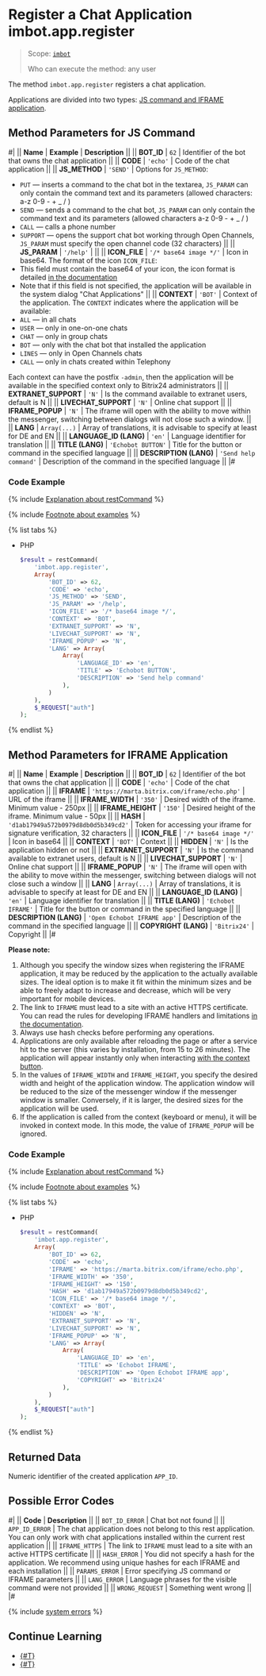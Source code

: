 # Register a Chat Application imbot.app.register

> Scope: [`imbot`](../../../scopes/permissions.md)
>
> Who can execute the method: any user

The method `imbot.app.register` registers a chat application.

Applications are divided into two types: [JS command and IFRAME application](../chat-apps.md).

## Method Parameters for JS Command

#|
|| **Name** | **Example** | **Description** ||
|| **BOT_ID** | `62` | Identifier of the bot that owns the chat application ||
|| **CODE** | `'echo'` | Code of the chat application ||
|| **JS_METHOD** | `'SEND'` | Options for `JS_METHOD`:
- `PUT` — inserts a command to the chat bot in the textarea, `JS_PARAM` can only contain the command text and its parameters (allowed characters: a-z 0-9 - + _ / )
- `SEND` — sends a command to the chat bot, `JS_PARAM` can only contain the command text and its parameters (allowed characters a-z 0-9 - + _ / )
- `CALL` — calls a phone number
- `SUPPORT` — opens the support chat bot working through Open Channels, `JS_PARAM` must specify the open channel code (32 characters) ||
|| **JS_PARAM** | `'/help'` | ||
|| **ICON_FILE** | `'/* base64 image */'` | Icon in base64.
The format of the icon `ICON_FILE`:
- This field must contain the base64 of your icon, the icon format is detailed [in the documentation](../icon.md)
- Note that if this field is not specified, the application will be available in the system dialog "Chat Applications" ||
|| **CONTEXT** | `'BOT'` | Context of the application.
The `CONTEXT` indicates where the application will be available:
- `ALL` — in all chats
- `USER` — only in one-on-one chats
- `CHAT` — only in group chats
- `BOT` — only with the chat bot that installed the application
- `LINES` — only in Open Channels chats
- `CALL` — only in chats created within Telephony

Each context can have the postfix `-admin`, then the application will be available in the specified context only to Bitrix24 administrators ||
|| **EXTRANET_SUPPORT** | `'N'` | Is the command available to extranet users, default is N ||
|| **LIVECHAT_SUPPORT** | `'N'` | Online chat support ||
|| **IFRAME_POPUP** | `'N'` | The iframe will open with the ability to move within the messenger, switching between dialogs will not close such a window. ||
|| **LANG** | `Array(...)` | Array of translations, it is advisable to specify at least for DE and EN ||
|| **LANGUAGE_ID (LANG)** | `'en'` | Language identifier for translation ||
|| **TITLE (LANG)** | `'Echobot BUTTON'` | Title for the button or command in the specified language ||
|| **DESCRIPTION (LANG)** | `'Send help command'` | Description of the command in the specified language ||
|#

### Code Example

{% include [Explanation about restCommand](../../_includes/rest-command.md) %}

{% include [Footnote about examples](../../../../_includes/examples.md) %}

{% list tabs %}

- PHP

    ```php
    $result = restCommand(
        'imbot.app.register',
        Array(
            'BOT_ID' => 62,
            'CODE' => 'echo',
            'JS_METHOD' => 'SEND',
            'JS_PARAM' => '/help',
            'ICON_FILE' => '/* base64 image */',
            'CONTEXT' => 'BOT',
            'EXTRANET_SUPPORT' => 'N',
            'LIVECHAT_SUPPORT' => 'N',
            'IFRAME_POPUP' => 'N',
            'LANG' => Array(
                Array(
                    'LANGUAGE_ID' => 'en',
                    'TITLE' => 'Echobot BUTTON',
                    'DESCRIPTION' => 'Send help command'
                ),
            )
        ),
        $_REQUEST["auth"]
    );
    ```

{% endlist %}

## Method Parameters for IFRAME Application

#|
|| **Name** | **Example** | **Description** ||
|| **BOT_ID** | `62` | Identifier of the bot that owns the chat application ||
|| **CODE** | `'echo'` | Code of the chat application ||
|| **IFRAME** | `'https://marta.bitrix.com/iframe/echo.php'` | URL of the iframe ||
|| **IFRAME_WIDTH** | `'350'` | Desired width of the iframe. Minimum value - 250px ||
|| **IFRAME_HEIGHT** | `'150'` | Desired height of the iframe. Minimum value - 50px ||
|| **HASH** | `'d1ab17949a572b0979d8db0d5b349cd2'` | Token for accessing your iframe for signature verification, 32 characters ||
|| **ICON_FILE** | `'/* base64 image */'` | Icon in base64 ||
|| **CONTEXT** | `'BOT'` | Context ||
|| **HIDDEN** | `'N'` | Is the application hidden or not ||
|| **EXTRANET_SUPPORT** | `'N'` | Is the command available to extranet users, default is N ||
|| **LIVECHAT_SUPPORT** | `'N'` | Online chat support ||
|| **IFRAME_POPUP** | `'N'` | The iframe will open with the ability to move within the messenger, switching between dialogs will not close such a window ||
|| **LANG** | `Array(...)` | Array of translations, it is advisable to specify at least for DE and EN ||
|| **LANGUAGE_ID (LANG)** | `'en'` | Language identifier for translation ||
|| **TITLE (LANG)** | `'Echobot IFRAME'` | Title for the button or command in the specified language ||
|| **DESCRIPTION (LANG)** | `'Open Echobot IFRAME app'` | Description of the command in the specified language ||
|| **COPYRIGHT (LANG)** | `'Bitrix24'` | Copyright ||
|#

**Please note:**
1. Although you specify the window sizes when registering the IFRAME application, it may be reduced by the application to the actually available sizes. The ideal option is to make it fit within the minimum sizes and be able to freely adapt to increase and decrease, which will be very important for mobile devices.
2. The link to `IFRAME` must lead to a site with an active HTTPS certificate. You can read the rules for developing IFRAME handlers and limitations [in the documentation](../iframe.md).
3. Always use hash checks before performing any operations.
4. Applications are only available after reloading the page or after a service hit to the server (this varies by installation, from 15 to 26 minutes). The application will appear instantly only when interacting [with the context button](../context.md).
5. In the values of `IFRAME_WIDTH` and `IFRAME_HEIGHT`, you specify the desired width and height of the application window. The application window will be reduced to the size of the messenger window if the messenger window is smaller. Conversely, if it is larger, the desired sizes for the application will be used.
6. If the application is called from the context (keyboard or menu), it will be invoked in context mode. In this mode, the value of `IFRAME_POPUP` will be ignored.

### Code Example

{% include [Explanation about restCommand](../../_includes/rest-command.md) %}

{% include [Footnote about examples](../../../../_includes/examples.md) %}

{% list tabs %}

- PHP

    ```php
    $result = restCommand(
        'imbot.app.register',
        Array(
            'BOT_ID' => 62,
            'CODE' => 'echo',
            'IFRAME' => 'https://marta.bitrix.com/iframe/echo.php',
            'IFRAME_WIDTH' => '350',
            'IFRAME_HEIGHT' => '150',
            'HASH' => 'd1ab17949a572b0979d8db0d5b349cd2',
            'ICON_FILE' => '/* base64 image */',
            'CONTEXT' => 'BOT',
            'HIDDEN' => 'N',
            'EXTRANET_SUPPORT' => 'N',
            'LIVECHAT_SUPPORT' => 'N',
            'IFRAME_POPUP' => 'N',
            'LANG' => Array(
                Array(
                    'LANGUAGE_ID' => 'en',
                    'TITLE' => 'Echobot IFRAME',
                    'DESCRIPTION' => 'Open Echobot IFRAME app',
                    'COPYRIGHT' => 'Bitrix24'
                ),
            )
        ),
        $_REQUEST["auth"]
    );
    ```

{% endlist %}

## Returned Data

Numeric identifier of the created application `APP_ID`.

## Possible Error Codes

#|
|| **Code** | **Description** ||
|| `BOT_ID_ERROR` | Chat bot not found ||
|| `APP_ID_ERROR` | The chat application does not belong to this rest application. You can only work with chat applications installed within the current rest application ||
|| `IFRAME_HTTPS` | The link to `IFRAME` must lead to a site with an active HTTPS certificate ||
|| `HASH_ERROR` | You did not specify a hash for the application. We recommend using unique hashes for each IFRAME and each installation ||
|| `PARAMS_ERROR` | Error specifying JS command or IFRAME parameters ||
|| `LANG_ERROR` | Language phrases for the visible command were not provided ||
|| `WRONG_REQUEST` | Something went wrong ||
|#

{% include [system errors](../../../../_includes/system-errors.md) %}

## Continue Learning

- [{#T}](./imbot-app-update.md)
- [{#T}](./imbot-app-unregister.md)
